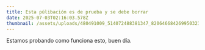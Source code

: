 ```yaml
---
title: Esta púlibación es de prueba y se debe borrar
date: 2025-07-03T02:16:03.578Z
thumbnail: /assets/uploads/480491009_514072488381347_8206466842699503233_n.jpg
---
```

E﻿stamos probando como funciona esto, buen día.